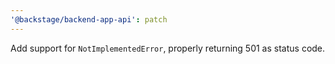 ```yaml
---
'@backstage/backend-app-api': patch
---
```


Add support for `NotImplementedError`, properly returning 501 as status code.
